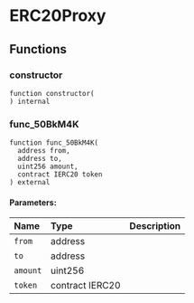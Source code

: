 # ERC20Proxy





## Functions
### constructor
```solidity
function constructor(
) internal
```




### func_50BkM4K
```solidity
function func_50BkM4K(
  address from,
  address to,
  uint256 amount,
  contract IERC20 token
) external
```


#### Parameters:
| Name | Type | Description                                                          |
| :--- | :--- | :------------------------------------------------------------------- |
|`from` | address | 
|`to` | address | 
|`amount` | uint256 | 
|`token` | contract IERC20 | 



